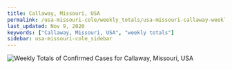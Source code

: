 ```yaml
---
title: Callaway, Missouri, USA
permalink: /usa-missouri-cole/weekly_totals/usa-missouri-callaway-weekly_totals.html
last_updated: Nov 9, 2020
keywords: ["Callaway, Missouri, USA", "weekly totals"]
sidebar: usa-missouri-cole_sidebar
---
```


![Weekly Totals of Confirmed Cases for Callaway, Missouri, USA](/covid_tracker/images/graphs/usa-missouri-callaway-weekly_totals_graph.png)
